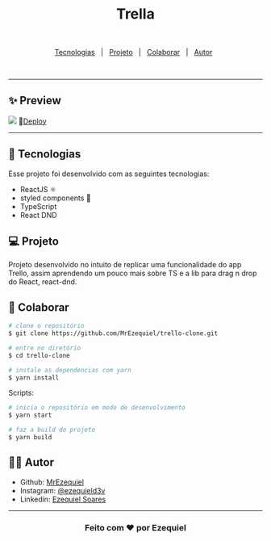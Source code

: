 <h1 align="center">
  Trella
</h1>
<br>
<p align="center">
  <a href="#-tecnologias">Tecnologias</a>&nbsp;&nbsp;&nbsp;|&nbsp;&nbsp;
  <a href="#-projeto">Projeto</a>&nbsp;&nbsp;&nbsp;|&nbsp;&nbsp;
  <a href="#-colaborar">Colaborar</a>&nbsp;&nbsp;&nbsp;|&nbsp;&nbsp;
  <a href="#-autor">Autor</a>&nbsp;&nbsp;
</p>
<br>
<hr>

## ✨ Preview

<img src="https://s10.gifyu.com/images/trella0cf7ab598beeaf12.gif">
🔗<a href="https://trella-reactdnd.netlify.app/" >Deploy</a>
<hr>

## 🚀 Tecnologias

Esse projeto foi desenvolvido com as seguintes tecnologias:

- ReactJS ⚛️
- styled components 💅
- TypeScript
- React DND

## 💻 Projeto

Projeto desenvolvido no intuito de replicar uma funcionalidade do app Trello, assim aprendendo um pouco mais sobre TS e a lib para drag n drop do React, react-dnd.

## 👊 Colaborar

```bash
# clone o repositório
$ git clone https://github.com/MrEzequiel/trello-clone.git

# entre no diretório
$ cd trello-clone

# instale as dependencias com yarn
$ yarn install
```

Scripts:

```bash
# inicia o repositório em modo de desenvolvimento
$ yarn start

# faz a build do projeto
$ yarn build
```

## 👨‍💻 Autor

- Github: <a href="https://github.com/MrEzequiel">MrEzequiel</a>
- Instagram: <a href="https://www.instagram.com/ezequield3v/">@ezequield3v</a>
- Linkedin: <a href="https://www.linkedin.com/in/ezequiel-soares-da-silva-b64a64207">Ezequiel Soares</a>

<hr>
<h3 align="center">Feito com ♥ por Ezequiel</h3>
<br>
